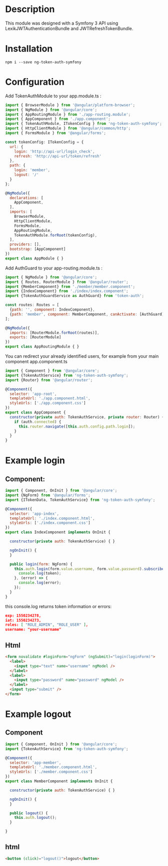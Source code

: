 # Description

This module was designed with a Symfony 3 API using LexikJWTAuthenticationBundle and JWTRefreshTokenBundle.  
  
# Installation

```
npm i --save ng-token-auth-symfony
```

# Configuration
Add TokenAuthModule to your app.module.ts :

```js
import { BrowserModule } from '@angular/platform-browser';
import { NgModule } from '@angular/core';
import { AppRoutingModule } from './app-routing.module';
import { AppComponent } from './app.component';
import { TokenAuthModule, ITokenConfig } from 'ng-token-auth-symfony';
import { HttpClientModule } from '@angular/common/http';
import { FormsModule } from '@angular/forms';

const tokenConfig: ITokenConfig = {
  url: {
    login: 'http://api-url/login_check',
    refresh: 'http://api-url/token/refresh'
  },
  path: {
    login: 'member',
    logout: '/'
  }
};

@NgModule({
  declarations: [
    AppComponent,
  ],
  imports: [
    BrowserModule,
    HttpClientModule,
    FormsModule,
    AppRoutingModule,
    TokenAuthModule.forRoot(tokenConfig),
  ],
  providers: [],
  bootstrap: [AppComponent]
})
export class AppModule { }
```

Add AuthGuard to your app-routing.module.ts :

```js
import { NgModule } from '@angular/core';
import { Routes, RouterModule } from '@angular/router';
import {MemberComponent} from './member/member.component';
import {IndexComponent} from './index/index.component';
import {TokenAuthGuardService as AuthGuard} from 'token-auth';

const routes: Routes = [
  {path: '', component: IndexComponent},
  {path: 'member', component: MemberComponent, canActivate: [AuthGuard]}
];

@NgModule({
  imports: [RouterModule.forRoot(routes)],
  exports: [RouterModule]
})
export class AppRoutingModule { }
```

You can redirect your already identified users, for example from your main component app.component.ts

```js
import { Component } from '@angular/core';
import {TokenAuthService} from 'ng-token-auth-symfony';
import {Router} from '@angular/router';

@Component({
  selector: 'app-root',
  templateUrl: './app.component.html',
  styleUrls: ['./app.component.css']
})
export class AppComponent {
  constructor(private auth: TokenAuthService, private router: Router) {
    if (auth.connected) {
      this.router.navigate([this.auth.config.path.login]);
    }
  }
}
```

# Example login

## Component:
```js
import { Component, OnInit } from '@angular/core';
import {NgForm} from '@angular/forms';
import {ITokenData, TokenAuthService} from 'ng-token-auth-symfony';

@Component({
  selector: 'app-index',
  templateUrl: './index.component.html',
  styleUrls: ['./index.component.css']
})
export class IndexComponent implements OnInit {

  constructor(private auth: TokenAuthService) { }

  ngOnInit() {
  }

  public login(form: NgForm) {
    this.auth.login(form.value.username, form.value.password).subscribe((token: ITokenData) => {
      console.log(token);
    }, (error) => {
      console.log(error);
    });
  }
}
```

this console.log returns token information or errors:

```json
exp: 1550234278,
​iat: 1550234273,
​roles: [ "ROLE_ADMIN", "ROLE_USER" ],
​username: "your-username"
```

## Html

```html
<form novalidate #loginForm="ngForm" (ngSubmit)="login(loginForm)">
  <label>
    <input type="text" name="username" ngModel />
  </label>
  <label>
    <input type="password" name="password" ngModel />
  </label>
  <input type="submit" />
</form>
```

# Example logout

## Component

```js
import { Component, OnInit } from '@angular/core';
import {TokenAuthService} from 'ng-token-auth-symfony';

@Component({
  selector: 'app-member',
  templateUrl: './member.component.html',
  styleUrls: ['./member.component.css']
})
export class MemberComponent implements OnInit {

  constructor(private auth: TokenAuthService) { }

  ngOnInit() {
  }

  public logout() {
    this.auth.logout();
  }

}
```

## html

```html
<button (click)="logout()">logout</button>
```

